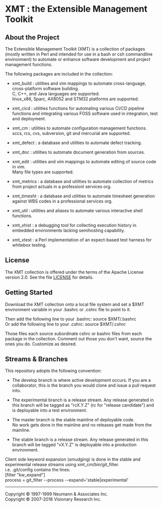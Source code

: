 # XMT : the Extensible Management Toolkit

## About the Project

The Extensible Management Toolkit (XMT) is a collection of packages
(mostly written in Perl and intended for use in a bash or csh commandline environment)
to automate or enhance software development and project management functions.

The following packages are included in the collection:
- xmt_build :
   utilities and vim mappings to automate cross-language, cross-platform software building.     
   C, C++, and Java languages are supported.     
   linux_x86, Sparc, AX8052 and STM32 platforms are supported.

- xmt_cicd :
   utilities functions for automating various CI/CD pipeline functions
   and integrating various FOSS software used in integration, test and deployment.

- xmt_cm :
   utilities to automate configuration management functions.     
   sccs, rcs, cvs, subversion, git and mercurial are supported.

- xmt_defect :
   a database and utilities to automate defect tracking.

- xmt_doc :
   utilities to automate document generation from sources.

- xmt_edit :
   utilities and vim mappings to automate editing of source code in vim.     
   Many file types are supported.

- xmt_metrics :
   a database and utilities to automate collection of metrics from project actuals in a professionl services org.

- xmt_timesht :
   a database and utilities to automate timesheet generation against WBS codes in a professional services org.

- xmt_util :
   utilities and aliases to automate various interactive shell functions.

- xmt_xhist :
   a debugging tool for collecting execution history in embedded environments lacking semihosting capability.

- xmt_xtest :
   a Perl implementation of an expect-based test harness for whitebox testing.

## License

The XMT collection is offered under the terms of the Apache License version 2.0.
See the file [LICENSE](LICENSE) for details.

## Getting Started

Download the XMT collection onto a local file system and set a $XMT environment
variable in your .bashrc or .cshrc file to point to it.     

Then add the following line to your .bashrc: source $XMT/.bashrc     
Or add the following line to your .cshrc:    source $XMT/.cshrc     

Those files each source subordinate cshrc or bashrc files from each package
in the collection.  Comment out those you don't want, source the ones you
do.  Customize as desired.

## Streams & Branches
This repository adopts the following convention:     

- The develop branch is where active development occurs.  If you are a collaborator,
this is the branch you would clone and issue a pull request into.  

- The experimental branch is a release stream. Any release generated in this branch 
will be tagged as "rcX.Y.Z" (rc for "release candidate") and is deployable into 
a test environment. 

- The master branch is the stable mainline of deployable code.  
  No work gets done in the mainline and no releases get made from the mainline.  

- The stable branch is a release stream.  Any release generated in this branch 
will be tagged "vX.Y.Z" is deployable into a production environment. 
 
Client side keyword expansion (smudging) is done in the stable and experimental release
streams using xmt_cm/bin/git_filter.      
i.e. .git/config contains the lines:     
[filter "kw_expand"]       
   process = git_filter  --process --expand='stable|experimental'  


---------
Copyright &copy; 1997-1999 Neumann & Associates Inc.      
Copyright &copy; 2007-2018 Visionary Research Inc.        


